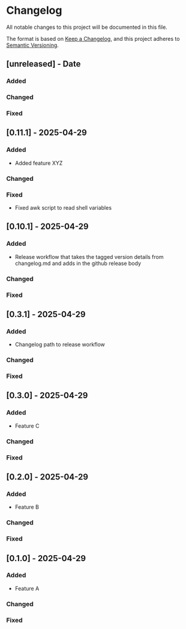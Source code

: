 # Changelog

All notable changes to this project will be documented in this file.

The format is based on [Keep a Changelog](https://keepachangelog.com/en/1.0.0/),
and this project adheres to [Semantic Versioning](https://semver.org/spec/v2.0.0.html).

## [unreleased] - Date

### Added

### Changed

### Fixed

## [0.11.1] - 2025-04-29

### Added

- Added feature XYZ

### Changed

### Fixed

- Fixed awk script to read shell variables

## [0.10.1] - 2025-04-29

### Added

- Release workflow that takes the tagged version details from changelog.md and adds in the github release body

### Changed

### Fixed

## [0.3.1] - 2025-04-29

### Added

- Changelog path to release workflow

### Changed

### Fixed

## [0.3.0] - 2025-04-29

### Added

- Feature C

### Changed

### Fixed

## [0.2.0] - 2025-04-29

### Added

- Feature B

### Changed

### Fixed

## [0.1.0] - 2025-04-29

### Added

- Feature A

### Changed

### Fixed
